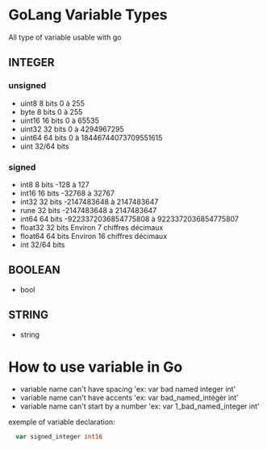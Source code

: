 # GoLang Variable Types

All type of variable usable with go

## INTEGER

### unsigned
  - uint8 	 8 bits 	0 à 255
  - byte 	   8 bits 	0 à 255
  - uint16 	16 bits 	0 à 65535
  - uint32 	32 bits 	0 à 4294967295
  - uint64 	64 bits 	0 à 18446744073709551615
  - uint 	  32/64 bits

### signed
  - int8 	     8 bits 	-128 à 127
  - int16 	  16 bits 	-32768 à 32767
  - int32 	  32 bits 	-2147483648 à 2147483647
  - rune      32 bits 	-2147483648 à 2147483647
  - int64 	  64 bits 	-9223372036854775808 à 9223372036854775807
  - float32 	32 bits 	Environ 7 chiffres décimaux
  - float64 	64 bits 	Environ 16 chiffres décimaux
  - int       32/64 bits

## BOOLEAN

  - bool

## STRING

  - string

# How to use variable in Go
  - variable name can't have spacing 'ex: var bad named integer int'
  - variable name can't have accents 'ex: var bad_named_intégèr int'
  - variable name can't start by a number 'ex: var 1_bad_named_integer int'

exemple of variable declaration:

```go
  var signed_integer int16
```
